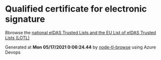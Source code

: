 # Qualified certificate for electronic signature 
 Bbrowse the [national eIDAS Trusted Lists and the EU List of eIDAS Trusted Lists (LOTL)](https://webgate.ec.europa.eu/tl-browser/#/) 
 
 
Generated at **Mon 05/17/2021  0:06:24.44** by [node-tl-browse](https://github.com/ymedlop/node-tl-browser) using Azure Devops 
